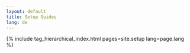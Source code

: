```yaml
---
layout: default
title: Setup Guides
lang: de
---
```



{% include tag_hierarchical_index.html pages=site.setup lang=page.lang %}
